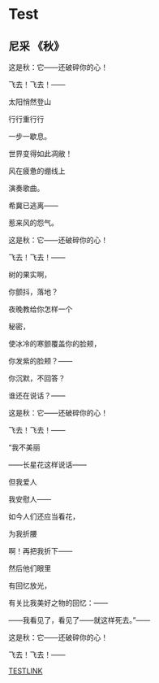 # Test

## 尼采 《秋》

这是秋：它——还破碎你的心！

飞去！飞去！——

太阳悄然登山

行行重行行

一步一歇息。



世界变得如此凋敝！

风在疲惫的绷线上

演奏歌曲。

希冀已逃离——

惹来风的怨气。



这是秋：它——还破碎你的心！

飞去！飞去！——

树的果实啊，

你颤抖，落地？

夜晚教给你怎样一个

秘密，

使冰冷的寒颤覆盖你的脸颊，

你发紫的脸颊？——



你沉默，不回答？

谁还在说话？——



这是秋：它——还破碎你的心！

飞去！飞去！——

“我不美丽

——长星花这样说话——

但我爱人

我安慰人——

如今人们还应当看花，

为我折腰

啊！再把我折下——

然后他们眼里

有回忆放光，

有关比我美好之物的回忆：——

——我看见了，看见了——就这样死去。”——



这是秋：它——还破碎你的心！

飞去！飞去！——

[TESTLINK](https://github.com/scye5/scye5.github.io/testmdlink.md)

